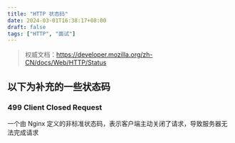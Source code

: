 ```yaml
---
title: "HTTP 状态码"
date: 2024-03-01T16:38:17+08:00
draft: false
tags: ["HTTP", "面试"]
---
```

> 权威文档：https://developer.mozilla.org/zh-CN/docs/Web/HTTP/Status

## 以下为补充的一些状态码
### 499 Client Closed Request
一个由 Nginx 定义的非标准状态码，表示客户端主动关闭了请求，导致服务器无法完成请求
